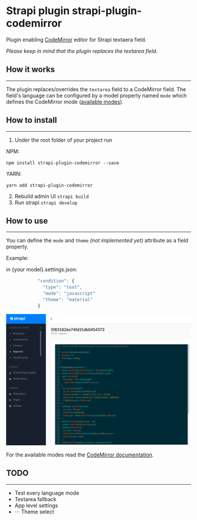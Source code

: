 # Strapi plugin strapi-plugin-codemirror

Plugin enabling [CodeMirror](https://codemirror.net/demo/theme.html) editor for Strapi textaera field.

_Please keep in mind that the plugin replaces the textarea field._

## How it works
--------
The plugin replaces/overrides the `textarea` field to a CodeMirror field. 
The field's language can be configured by a model property named `mode` 
which defines the CodeMirror mode ([available modes](https://codemirror.net)). 

## How to install
--------
1. Under the root folder of your project run 

NPM:
   ```
   npm install strapi-plugin-codemirror --save
   ```
YARN:
   ```
   yarn add strapi-plugin-codemirror
   ```
2. Rebuild admin UI `strapi build`
3. Run strapi `strapi develop`

## How to use
--------
You can define the `mode` and `theme` _(not implemented yet)_ attribute as a field property.

Example:

in {your model}.settings.json:

```javascript
            "condition": {
              "type": "text",
              "mode": "javascript"
              "theme": "material"
            }
```

![alt text](./res/sample.png "CodeMirror JS field")    

For the available modes read the [CodeMirror documentation](https://codemirror.net/mode/index.html).


## TODO
--------
+ Test every language mode
+ Textarea fallback
+ App level settings
+ ⋅⋅⋅ Theme select 
 

